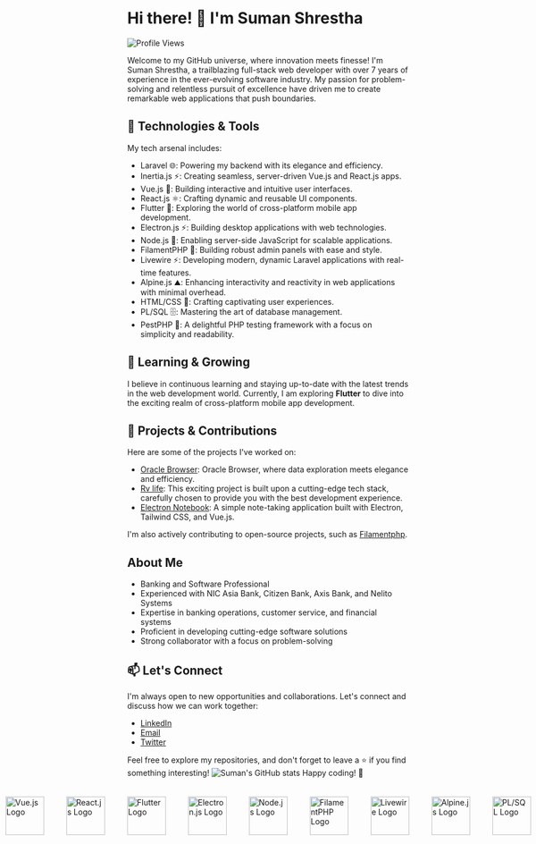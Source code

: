 # Hi there! 👋 I'm Suman Shrestha

![Profile Views](https://komarev.com/ghpvc/?username=summonshr&color=blueviolet)

Welcome to my GitHub universe, where innovation meets finesse! I'm Suman Shrestha, a trailblazing full-stack web developer with over 7 years of experience in the ever-evolving software industry. My passion for problem-solving and relentless pursuit of excellence have driven me to create remarkable web applications that push boundaries.

## 🚀 Technologies & Tools

My tech arsenal includes:

- Laravel :globe_with_meridians:: Powering my backend with its elegance and efficiency.
- Inertia.js :zap:: Creating seamless, server-driven Vue.js and React.js apps.
- Vue.js :art:: Building interactive and intuitive user interfaces.
- React.js :atom_symbol:: Crafting dynamic and reusable UI components.
- Flutter :iphone:: Exploring the world of cross-platform mobile app development.
- Electron.js :zap:: Building desktop applications with web technologies.
- Node.js :rocket:: Enabling server-side JavaScript for scalable applications.
- FilamentPHP :wrench:: Building robust admin panels with ease and style.
- Livewire :zap:: Developing modern, dynamic Laravel applications with real-time features.
- Alpine.js :mountain:: Enhancing interactivity and reactivity in web applications with minimal overhead.
- HTML/CSS :rainbow:: Crafting captivating user experiences.
- PL/SQL :file_cabinet:: Mastering the art of database management.
- PestPHP :bug:: A delightful PHP testing framework with a focus on simplicity and readability.




## 🌱 Learning & Growing

I believe in continuous learning and staying up-to-date with the latest trends in the web development world. Currently, I am exploring **Flutter** to dive into the exciting realm of cross-platform mobile app development.

## 🌟 Projects & Contributions

Here are some of the projects I've worked on:

- [Oracle Browser](https://github.com/Summonshr/oracle-browser): Oracle Browser, where data exploration meets elegance and efficiency.
- [Rv life](https://github.com/Summonshr/rvlife): This exciting project is built upon a cutting-edge tech stack, carefully chosen to provide you with the best development experience.
- [Electron Notebook](https://github.com/Summonshr/electron-notebook): A simple note-taking application built with Electron, Tailwind CSS, and Vue.js.

I'm also actively contributing to open-source projects, such as [Filamentphp](https://github.com/filamentphp/filament).

## About Me

- Banking and Software Professional
- Experienced with NIC Asia Bank, Citizen Bank, Axis Bank, and Nelito Systems
- Expertise in banking operations, customer service, and financial systems
- Proficient in developing cutting-edge software solutions
- Strong collaborator with a focus on problem-solving

## 📫 Let's Connect

I'm always open to new opportunities and collaborations. Let's connect and discuss how we can work together:

- [LinkedIn](https://linkedin.com/in/suman-shresth)
- [Email](mailto:summonshr@gmail.com)
- [Twitter](https://twitter.com/sumfreelancer)

Feel free to explore my repositories, and don't forget to leave a ⭐️ if you find something interesting!
![Suman's GitHub stats](https://github-readme-stats.vercel.app/api?username=summonshr&show_icons=true&theme=radical)
Happy coding! 🚀
<div style="display: flex; align-items: center; justify-content: center;">
  <img src="https://laravel.com/img/notification-logo.png" alt="Laravel Logo" height="69" style="margin: 20px;">
  <img src="https://avatars.githubusercontent.com/u/47703742?s=280&v=4" alt="Inertia.js Logo" height="69" style="margin: 20px;">
  <img src="https://vuejs.org/images/logo.png" alt="Vue.js Logo" height="69" style="margin: 20px;">
  <img src="https://www.datocms-assets.com/45470/1631110818-logo-react-js.png" alt="React.js Logo" height="69" style="margin: 20px;">
  <img src="https://static1.xdaimages.com/wordpress/wp-content/uploads/2018/02/Flutter-Framework-Feature-Image-Background-Colour.png" alt="Flutter Logo" height="69" style="margin: 20px;">
  <img src="https://electronjs.org/images/electron-logo.svg" alt="Electron.js Logo" height="69" style="margin: 20px;">
  <img src="https://nodejs.org/static/images/logo.svg" alt="Node.js Logo" height="69" style="margin: 20px;">
  <img src="https://user-images.githubusercontent.com/41773797/131910226-676cb28a-332d-4162-a6a8-136a93d5a70f.png" alt="FilamentPHP Logo" height="69" style="margin: 20px;">
  <img src="https://laravel-livewire.com/img/twitter.png" alt="Livewire Logo" height="69" style="margin: 20px;">
  <img src="https://alpinejs.dev/alpine_long.svg" alt="Alpine.js Logo" height="69" style="margin: 20px;">
  <img src="https://cdn.educba.com/academy/wp-content/uploads/2019/01/PL-SQL-Commands1.jpg" alt="PL/SQL Logo" height="69" style="margin: 20px;">
  <img src="https://pestphp.com/www/assets/logo.svg" alt="PestPHP Logo" height="69" style="margin: 20px;">
  <img src="https://upload.wikimedia.org/wikipedia/commons/thumb/9/95/Tailwind_CSS_logo.svg/512px-Tailwind_CSS_logo.svg.png?20220224135351" alt="Tailwind CSS Logo" height="69" style="margin: 20px;">
</div>
